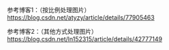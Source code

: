参考博客1：（按比例处理图片） https://blog.csdn.net/atyzy/article/details/77905463  

参考博客2：（其他方式处理图片）https://blog.csdn.net/ln152315/article/details/42777149
